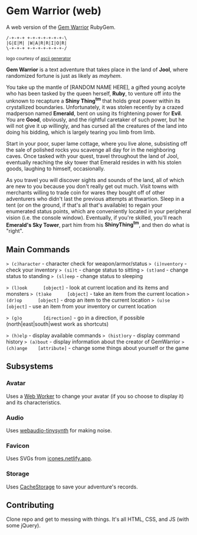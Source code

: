 # Gem Warrior (web)

A web version of the [Gem Warrior](https://github.com/michaelchadwick/gemwarrior) RubyGem.

```shell
/-+-+-+ +-+-+-+-+-+-+-\
|G|E|M| |W|A|R|R|I|O|R|
\-+-+-+ +-+-+-+-+-+-+-/
```

<small>logo courtesy of [ascii generator](http://www.network-science.de/ascii/)</small>

**Gem Warrior** is a text adventure that takes place in the land of **Jool**, where randomized fortune is just as likely as *mayhem*.

You take up the mantle of [RANDOM NAME HERE], a gifted young acolyte who has been tasked by the queen herself, **Ruby**, to venture off into the unknown to recapture a **Shiny Thing<sup>tm</sup>** that holds great power within its crystallized boundaries. Unfortunately, it was stolen recently by a crazed madperson named **Emerald**, bent on using its frightening power for **Evil**. You are **Good**, obviously, and the rightful caretaker of such power, but he will not give it up willingly, and has cursed all the creatures of the land into doing his bidding, which is largely tearing you limb from limb.

Start in your poor, super lame cottage, where you live alone, subsisting off the sale of polished rocks you scavenge all day for in the neighboring caves. Once tasked with your quest, travel throughout the land of Jool, eventually reaching the sky tower that Emerald resides in with his stolen goods, laughing to himself, occasionally.

As you travel you will discover sights and sounds of the land, all of which are new to you because you don't really get out much. Visit towns with merchants willing to trade coin for wares they bought off of other adventurers who didn't last the previous attempts at thwartion. Sleep in a tent (or on the ground, if that's all that's available) to regain your enumerated status points, which are conveniently located in your peripheral vision (i.e. the console window). Eventually, if you're skilled, you'll reach **Emerald's Sky Tower**, part him from his **ShinyThing<sup>tm</sup>**, and then do what is "right".

## Main Commands

`> (c)haracter`               - character check for weapon/armor/status
`> (i)nventory`               - check your inventory
`> (si)t`                     - change status to sitting
`> (st)and`                   - change status to standing
`> (sl)eep`                   - change status to sleeping
<!--`> rest`                  - take a load off and replenish hp-->

`> (l)ook      [object]`      - look at current location and its items and monsters
`> (t)ake      [object]`      - take an item from the current location
`> (dr)op      [object]`      - drop an item to the current location
`> (u)se       [object]`      - use an item from your inventory or current location

`> (g)o        [direction]`   - go in a direction, if possible (north|east|south|west work as shortcuts)
<!--`> (eq)uip [object]`    - designate an item in your inventory your weapon-->
<!--`> (uneq)uip   [object]`    - stop using an item in your inventory as your weapon-->
<!--`> (d)rop      [object]`    - drop an item from your inventory-->
<!--`> (at)ack    [monster]`   - attack a monster-->

`> (h)elp`                    - display available commands
`> (hist)ory`                 - display command history
`> (a)bout`                   - display information about the creator of GemWarrior
`> (ch)ange    [attribute]`   - change some things about yourself or the game

## Subsystems

### Avatar

Uses a [Web Worker](https://developer.mozilla.org/en-US/docs/Web/API/Web_Workers_API) to change your avatar (if you so choose to display it) and its characteristics.

### Audio

Uses [webaudio-tinysynth](https://github.com/g200kg/webaudio-tinysynth) for making noise.

### Favicon

Uses SVGs from [icones.netlify.app](https://icones.netlify.app/collection/all).

### Storage

Uses [CacheStorage](https://developer.mozilla.org/en-US/docs/Web/API/CacheStorage) to save your adventure's records.

## Contributing

Clone repo and get to messing with things. It's all HTML, CSS, and JS (with some jQuery).
